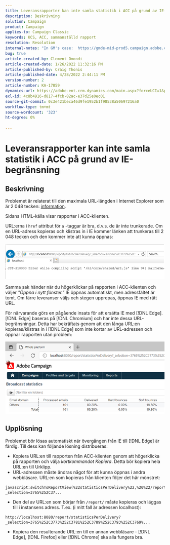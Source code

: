 ```yaml
---
title: Leveransrapporter kan inte samla statistik i ACC på grund av IE-begränsning
description: Beskrivning
solution: Campaign
product: Campaign
applies-to: Campaign Classic
keywords: KCS, ACC, sammanställd rapport
resolution: Resolution
internal-notes: "In GM's case:  https://gmde-mid-prod5.campaign.adobe.com//report/statisticsPerDelivery?_selection="
bug: true
article-created-by: Clement Omondi
article-created-date: 1/26/2022 11:32:16 PM
article-published-by: Craig Thonis
article-published-date: 4/28/2022 2:44:11 PM
version-number: 2
article-number: KA-17859
dynamics-url: https://adobe-ent.crm.dynamics.com/main.aspx?forceUCI=1&pagetype=entityrecord&etn=knowledgearticle&id=2ab5042e-007f-ec11-8d21-0022480aa727
exl-id: 4c8b4916-d817-4fcb-82ac-e37d25e0ec01
source-git-commit: 0c3e421beca46d9fe1952b1f98538a50697216a0
workflow-type: tm+mt
source-wordcount: '323'
ht-degree: 0%

---
```


# Leveransrapporter kan inte samla statistik i ACC på grund av IE-begränsning

## Beskrivning


Problemet är relaterat till den maximala URL-längden i Internet Explorer som är 2 048 tecken: [information](https://support.microsoft.com/en-us/topic/maximum-url-length-is-2-083-characters-in-internet-explorer-174e7c8a-6666-f4e0-6fd6-908b53c12246).

Sidans HTML-källa visar rapporter i ACC-klienten.

URL:erna i `href` attribut för `a` -taggar är bra, d.v.s. de är inte trunkerade. Om en URL-adress kopieras och klistras in i IE kommer länken att trunkeras till 2 048 tecken och den kommer inte att kunna öppnas:

![](assets/___30b5042e-007f-ec11-8d21-0022480aa727___.png)

Samma sak händer när du högerklickar på rapporten i ACC-klienten och väljer *&quot;Öppna i nytt fönster.&quot;* IE öppnas automatiskt, men adressfältet är tomt. Om färre leveranser väljs och stegen upprepas, öppnas IE med rätt URL.

För närvarande görs en pågående insats för att ersätta IE med [!DNL Edge]. [!DNL Edge] baseras på [!DNL Chromium] och har inte dessa URL-begränsningar. Detta har bekräftats genom att den långa URL:en kopieras/klistras in i [!DNL Edge] som inte kortar av URL-adressen och öppnar rapporten utan problem:

![](assets/___32b5042e-007f-ec11-8d21-0022480aa727___.png)


## Upplösning


Problemet bör lösas automatiskt när övergången från IE till [!DNL Edge] är färdig. Till dess kan följande lösning distribueras:

- Kopiera URL:en till rapporten från ACC-klienten genom att högerklicka på rapporten och välja *kortkommandot Kopiera*. Detta bör kopiera hela URL:en till Urklipp.
- URL-adressen måste ändras något för att kunna öppnas i andra webbläsare. URL:en som kopieras från klienten följer det här mönstret:



```
javascript:switchToReportView(%22statisticsPerDelivery%22,%20%22/report/statisticsPerDelivery?_selection=3765%252C37...
```


- Den del av URL:en som börjar från `/report/` måste kopieras och läggas till i instansens adress. T.ex. (i mitt fall är adressen localhost):



```
http://localhost:8080/report/statisticsPerDelivery?_selection=3765%252C3773%252C3781%252C3789%252C3793%252C3769%...
```


- Kopiera den resulterande URL:en till en annan webbläsare - [!DNL Edge], [!DNL Firefox] eller [!DNL Chrome] ska alla fungera bra.
